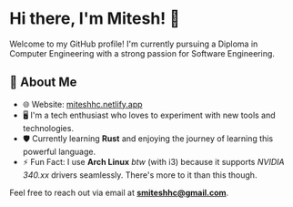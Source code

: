 # Hi there, I'm Mitesh! 👋

Welcome to my GitHub profile! I'm currently pursuing a Diploma in Computer Engineering with a strong passion for Software Engineering. 

## 🥷 About Me
- 🌐 Website: [miteshhc.netlify.app](https://miteshhc.netlify.app)
- 🖥️ I'm a tech enthusiast who loves to experiment with new tools and technologies.
- 🛡️ Currently learning **Rust** and enjoying the journey of learning this powerful language.
- ⚡ Fun Fact: I use **Arch Linux** *btw* (with i3) because it supports *NVIDIA 340.xx* drivers seamlessly. There's more to it than this though.


Feel free to reach out via email at **smiteshhc@gmail.com**.
